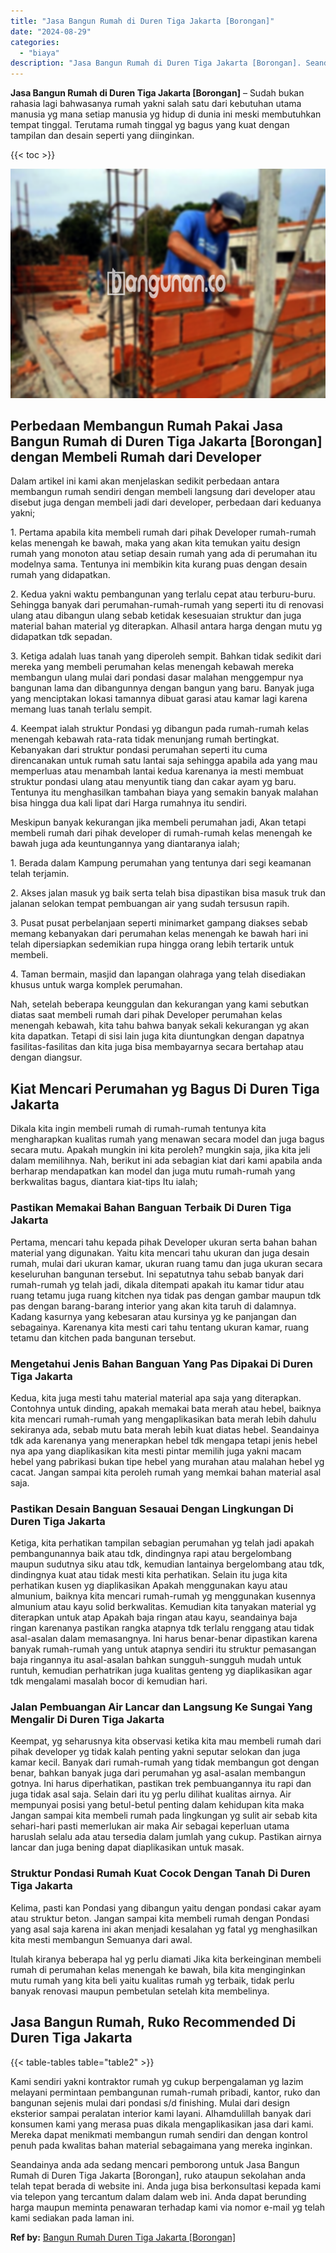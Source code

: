 ```yaml
---
title: "Jasa Bangun Rumah di Duren Tiga Jakarta [Borongan]"
date: "2024-08-29"
categories: 
  - "biaya"
description: "Jasa Bangun Rumah di Duren Tiga Jakarta [Borongan]. Seandainya anda ada sedang mencari pemborong untuk Jasa Bangun Rumah di Duren Tiga Jakarta [Borongan],..."
---
```


**Jasa Bangun Rumah di Duren Tiga Jakarta \[Borongan\]** – Sudah bukan rahasia lagi bahwasanya rumah yakni salah satu dari kebutuhan utama manusia yg mana setiap manusia yg hidup di dunia ini meski membutuhkan tempat tinggal. Terutama rumah tinggal yg bagus yang kuat dengan tampilan dan desain seperti yang diinginkan.

{{< toc >}}

![Jasa Bangun Rumah di Duren Tiga Jakarta [Borongan]](/images/borong-bangunan-17.png)

## Perbedaan Membangun Rumah Pakai Jasa Bangun Rumah di Duren Tiga Jakarta \[Borongan\] dengan Membeli Rumah dari Developer

Dalam artikel ini kami akan menjelaskan sedikit perbedaan antara membangun rumah sendiri dengan membeli langsung dari developer atau disebut juga dengan membeli jadi dari developer, perbedaan dari keduanya yakni;

1\. Pertama apabila kita membeli rumah dari pihak Developer rumah-rumah kelas menengah ke bawah, maka yang akan kita temukan yaitu design rumah yang monoton atau setiap desain rumah yang ada di perumahan itu modelnya sama. Tentunya ini membikin kita kurang puas dengan desain rumah yang didapatkan.

2\. Kedua yakni waktu pembangunan yang terlalu cepat atau terburu-buru. Sehingga banyak dari perumahan-rumah-rumah yang seperti itu di renovasi ulang atau dibangun ulang sebab ketidak kesesuaian struktur dan juga material bahan material yg diterapkan. Alhasil antara harga dengan mutu yg didapatkan tdk sepadan.

3\. Ketiga adalah luas tanah yang diperoleh sempit. Bahkan tidak sedikit dari mereka yang membeli perumahan kelas menengah kebawah mereka membangun ulang mulai dari pondasi dasar malahan menggempur nya bangunan lama dan dibangunnya dengan bangun yang baru. Banyak juga yang menciptakan lokasi tamannya dibuat garasi atau kamar lagi karena memang luas tanah terlalu sempit.

4\. Keempat ialah struktur Pondasi yg dibangun pada rumah-rumah kelas menengah kebawah rata-rata tidak menunjang rumah bertingkat. Kebanyakan dari struktur pondasi perumahan seperti itu cuma direncanakan untuk rumah satu lantai saja sehingga apabila ada yang mau memperluas atau menambah lantai kedua karenanya ia mesti membuat struktur pondasi ulang atau menyuntik tiang dan cakar ayam yg baru. Tentunya itu menghasilkan tambahan biaya yang semakin banyak malahan bisa hingga dua kali lipat dari Harga rumahnya itu sendiri.

Meskipun banyak kekurangan jika membeli perumahan jadi, Akan tetapi membeli rumah dari pihak developer di rumah-rumah kelas menengah ke bawah juga ada keuntungannya yang diantaranya ialah;

1\. Berada dalam Kampung perumahan yang tentunya dari segi keamanan telah terjamin.

2\. Akses jalan masuk yg baik serta telah bisa dipastikan bisa masuk truk dan jalanan selokan tempat pembuangan air yang sudah tersusun rapih.

3\. Pusat pusat perbelanjaan seperti minimarket gampang diakses sebab memang kebanyakan dari perumahan kelas menengah ke bawah hari ini telah dipersiapkan sedemikian rupa hingga orang lebih tertarik untuk membeli.

4\. Taman bermain, masjid dan lapangan olahraga yang telah disediakan khusus untuk warga komplek perumahan.

Nah, setelah beberapa keunggulan dan kekurangan yang kami sebutkan diatas saat membeli rumah dari pihak Developer perumahan kelas menengah kebawah, kita tahu bahwa banyak sekali kekurangan yg akan kita dapatkan. Tetapi di sisi lain juga kita diuntungkan dengan dapatnya fasilitas-fasilitas dan kita juga bisa membayarnya secara bertahap atau dengan diangsur.

## Kiat Mencari Perumahan yg Bagus Di Duren Tiga Jakarta

Dikala kita ingin membeli rumah di rumah-rumah tentunya kita mengharapkan kualitas rumah yang menawan secara model dan juga bagus secara mutu. Apakah mungkin ini kita peroleh? mungkin saja, jika kita jeli dalam memilihnya. Nah, berikut ini ada sebagian kiat dari kami apabila anda berharap mendapatkan kan model dan juga mutu rumah-rumah yang berkwalitas bagus, diantara kiat-tips Itu ialah;

### Pastikan Memakai Bahan Banguan Terbaik Di Duren Tiga Jakarta

Pertama, mencari tahu kepada pihak Developer ukuran serta bahan bahan material yang digunakan. Yaitu kita mencari tahu ukuran dan juga desain rumah, mulai dari ukuran kamar, ukuran ruang tamu dan juga ukuran secara keseluruhan bangunan tersebut. Ini sepatutnya tahu sebab banyak dari rumah-rumah yg telah jadi, dikala ditempati apakah itu kamar tidur atau ruang tetamu juga ruang kitchen nya tidak pas dengan gambar maupun tdk pas dengan barang-barang interior yang akan kita taruh di dalamnya. Kadang kasurnya yang kebesaran atau kursinya yg ke panjangan dan sebagainya. Karenanya kita mesti cari tahu tentang ukuran kamar, ruang tetamu dan kitchen pada bangunan tersebut.

### Mengetahui Jenis Bahan Banguan Yang Pas Dipakai Di Duren Tiga Jakarta

Kedua, kita juga mesti tahu material material apa saja yang diterapkan. Contohnya untuk dinding, apakah memakai bata merah atau hebel, baiknya kita mencari rumah-rumah yang mengaplikasikan bata merah lebih dahulu sekiranya ada, sebab mutu bata merah lebih kuat diatas hebel. Seandainya tdk ada karenanya yang menerapkan hebel tdk mengapa tetapi jenis hebel nya apa yang diaplikasikan kita mesti pintar memilih juga yakni macam hebel yang pabrikasi bukan tipe hebel yang murahan atau malahan hebel yg cacat. Jangan sampai kita peroleh rumah yang memkai bahan material asal saja.

### Pastikan Desain Banguan Sesauai Dengan Lingkungan Di Duren Tiga Jakarta

Ketiga, kita perhatikan tampilan sebagian perumahan yg telah jadi apakah pembangunannya baik atau tdk, dindingnya rapi atau bergelombang maupun sudutnya siku atau tdk, kemudian lantainya bergelombang atau tdk, dindingnya kuat atau tidak mesti kita perhatikan. Selain itu juga kita perhatikan kusen yg diaplikasikan Apakah menggunakan kayu atau almunium, baiknya kita mencari rumah-rumah yg menggunakan kusennya almunium atau kayu solid berkwalitas. Kemudian kita tanyakan material yg diterapkan untuk atap Apakah baja ringan atau kayu, seandainya baja ringan karenanya pastikan rangka atapnya tdk terlalu renggang atau tidak asal-asalan dalam memasangnya. Ini harus benar-benar dipastikan karena banyak rumah-rumah yang untuk atapnya sendiri itu struktur pemasangan baja ringannya itu asal-asalan bahkan sungguh-sungguh mudah untuk runtuh, kemudian perhatrikan juga kualitas genteng yg diaplikasikan agar tdk mengalami masalah bocor di kemudian hari.

### Jalan Pembuangan Air Lancar dan Langsung Ke Sungai Yang Mengalir Di Duren Tiga Jakarta

Keempat, yg seharusnya kita observasi ketika kita mau membeli rumah dari pihak developer yg tidak kalah penting yakni seputar selokan dan juga kamar kecil. Banyak dari rumah-rumah yang tidak membangun got dengan benar, bahkan banyak juga dari perumahan yg asal-asalan membangun gotnya. Ini harus diperhatikan, pastikan trek pembuangannya itu rapi dan juga tidak asal saja. Selain dari itu yg perlu dilihat kualitas airnya. Air mempunyai posisi yang betul-betul penting dalam kehidupan kita maka Jangan sampai kita membeli rumah pada lingkungan yg sulit air sebab kita sehari-hari pasti memerlukan air maka Air sebagai keperluan utama haruslah selalu ada atau tersedia dalam jumlah yang cukup. Pastikan airnya lancar dan juga bening dapat diaplikasikan untuk masak.

### Struktur Pondasi Rumah Kuat Cocok Dengan Tanah Di Duren Tiga Jakarta

Kelima, pasti kan Pondasi yang dibangun yaitu dengan pondasi cakar ayam atau struktur beton. Jangan sampai kita membeli rumah dengan Pondasi yang asal saja karena ini akan menjadi kesalahan yg fatal yg menghasilkan kita mesti membangun Semuanya dari awal.

Itulah kiranya beberapa hal yg perlu diamati Jika kita berkeinginan membeli rumah di perumahan kelas menengah ke bawah, bila kita menginginkan mutu rumah yang kita beli yaitu kualitas rumah yg terbaik, tidak perlu banyak renovasi maupun pembetulan setelah kita membelinya.

## Jasa Bangun Rumah, Ruko Recommended Di Duren Tiga Jakarta

{{< table-tables table="table2" >}}

Kami sendiri yakni kontraktor rumah yg cukup berpengalaman yg lazim melayani permintaan pembangunan rumah-rumah pribadi, kantor, ruko dan bangunan sejenis mulai dari pondasi s/d finishing. Mulai dari design eksterior sampai peralatan interior kami layani. Alhamdulillah banyak dari konsumen kami yang merasa puas dikala mengaplikasikan jasa dari kami. Mereka dapat menikmati membangun rumah sendiri dan dengan kontrol penuh pada kwalitas bahan material sebagaimana yang mereka inginkan.

Seandainya anda ada sedang mencari pemborong untuk Jasa Bangun Rumah di Duren Tiga Jakarta \[Borongan\], ruko ataupun sekolahan anda telah tepat berada di website ini. Anda juga bisa berkonsultasi kepada kami via telepon yang tercantum dalam dalam web ini. Anda dapat berunding harga maupun meminta penawaran terhadap kami via nomor e-mail yg telah kami sediakan pada laman ini.

**Ref by:** [Bangun Rumah Duren Tiga Jakarta [Borongan]](https://id.wikipedia.org/wiki/Bangun)

